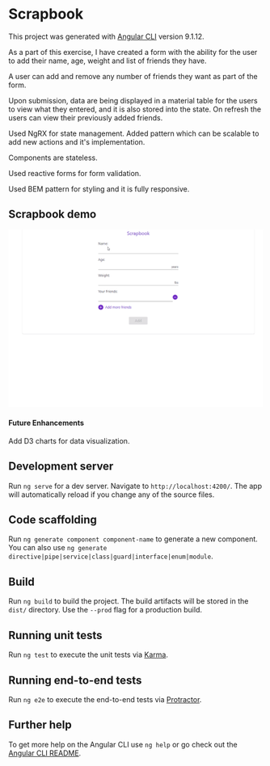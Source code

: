 # Scrapbook

This project was generated with [Angular CLI](https://github.com/angular/angular-cli) version 9.1.12.

As a part of this exercise, I have created a form with the ability for the user to add their name, age, weight and list of friends they have. 

A user can add and remove any number of friends they want as part of the form. 

Upon submission, data are being displayed in a material table for the users to view what they entered, and it is also stored into the state. On refresh the users can view their previously added friends. 

Used NgRX for state management. Added pattern which can be scalable to add new actions and it's implementation.

Components are stateless.  

Used reactive forms for form validation.

Used BEM pattern for styling and it is fully responsive. 

## Scrapbook demo

![](scrapbook.gif)

#### Future Enhancements

Add D3 charts for data visualization.

## Development server

Run `ng serve` for a dev server. Navigate to `http://localhost:4200/`. The app will automatically reload if you change any of the source files.

## Code scaffolding

Run `ng generate component component-name` to generate a new component. You can also use `ng generate directive|pipe|service|class|guard|interface|enum|module`.

## Build

Run `ng build` to build the project. The build artifacts will be stored in the `dist/` directory. Use the `--prod` flag for a production build.

## Running unit tests

Run `ng test` to execute the unit tests via [Karma](https://karma-runner.github.io).

## Running end-to-end tests

Run `ng e2e` to execute the end-to-end tests via [Protractor](http://www.protractortest.org/).

## Further help

To get more help on the Angular CLI use `ng help` or go check out the [Angular CLI README](https://github.com/angular/angular-cli/blob/master/README.md).
